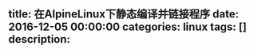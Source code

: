 title: 在AlpineLinux下静态编译并链接程序
date: 2016-12-05 00:00:00
categories: linux
tags: []
description:
---
